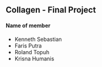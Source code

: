 ## Collagen - Final Project
  
#### Name of member  
- Kenneth Sebastian
- Faris Putra
- Roland Topuh
- Krisna Humanis
